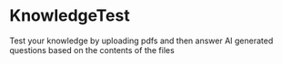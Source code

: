 # KnowledgeTest
Test your knowledge by uploading pdfs and then answer AI generated questions based on the contents of the files
